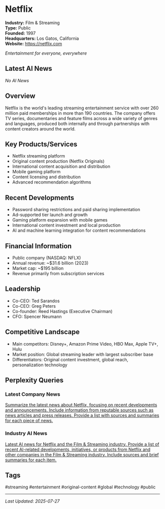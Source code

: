 # Netflix

**Industry:** Film & Streaming  
**Type:** Public  
**Founded:** 1997  
**Headquarters:** Los Gatos, California  
**Website:** https://netflix.com

*Entertainment for everyone, everywhere*

## Latest AI News

*No AI News*

## Overview
Netflix is the world's leading streaming entertainment service with over 260 million paid memberships in more than 190 countries. The company offers TV series, documentaries and feature films across a wide variety of genres and languages, produced both internally and through partnerships with content creators around the world.

## Key Products/Services
- Netflix streaming platform
- Original content production (Netflix Originals)
- International content acquisition and distribution
- Mobile gaming platform
- Content licensing and distribution
- Advanced recommendation algorithms

## Recent Developments
- Password sharing restrictions and paid sharing implementation
- Ad-supported tier launch and growth
- Gaming platform expansion with mobile games
- International content investment and local production
- AI and machine learning integration for content recommendations

## Financial Information
- Public company (NASDAQ: NFLX)
- Annual revenue: ~$31.6 billion (2023)
- Market cap: ~$195 billion
- Revenue primarily from subscription services

## Leadership
- Co-CEO: Ted Sarandos
- Co-CEO: Greg Peters
- Co-founder: Reed Hastings (Executive Chairman)
- CFO: Spencer Neumann

## Competitive Landscape
- Main competitors: Disney+, Amazon Prime Video, HBO Max, Apple TV+, Hulu
- Market position: Global streaming leader with largest subscriber base
- Differentiators: Original content investment, global reach, personalization technology

## Perplexity Queries
### Latest Company News
[Summarize the latest news about Netflix, focusing on recent developments and announcements. Include information from reputable sources such as news articles and press releases. Provide a list with sources and summaries for each piece of news.](https://www.perplexity.ai/search/summarize-the-latest-news-about-netflix-focusing-on-recent-developments-and-announcements-include-information-from-reputable-sources-such-as-news-articles-and-press-releases-provide-a-list-with-sources-and-summaries-for-each-piece-of-news)

### Industry AI News
[Latest AI news for Netflix and the Film & Streaming industry. Provide a list of recent AI-related developments, initiatives, or products from Netflix and other companies in the Film & Streaming industry. Include sources and brief summaries for each item.](https://www.perplexity.ai/search/latest-ai-news-for-netflix-and-the-film-streaming-industry-provide-a-list-of-recent-ai-related-developments-initiatives-or-products-from-netflix-and-other-companies-in-the-film-streaming-industry-include-sources-and-brief-summaries-for-each-item)

## Tags
#streaming #entertainment #original-content #global #technology #public

---
*Last Updated: 2025-07-27*